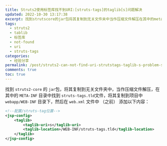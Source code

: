 ```yaml
---
title: Struts2使用标签库找不到URI:[struts-tags]的taglib[s]问题解决
updated: 2022-10-30 13:17:38
excerpt: 找到strutscore​的jar​包将其复制到无关文件夹中当作压缩文件解压在其中的metainf​​目录中找到strutstagstld​​文件将其复制到项目中webappwebinf​​目录下然后在webxml​​文件中（之前）添加以下内容_
tags:
  - struts2
  - tablib
  - 标签库
  - not-found
  - uri
  - struts-tags
categories:
  - 经验分享
permalink: /post/struts2-can-not-find-uri-strutstags-taglib-s-problem-solving-z1gd2lw.html
comments: true
toc: true
---
```

找到 `struts2-core`​ 的 `jar`​ 包，将其复制到无关文件夹中，当作压缩文件解压，在其中的 `META-INF`​​ 目录中找到 `struts-tags.tld`​​ 文件，将其复制到项目中 `webapp/WEB-INF`​​ 目录下，然后在 `web.xml`​​ 文件中 （之前） 添加以下内容：

```xml
<!--配置/struts-tag位置-->
<jsp-config>
    <taglib>
        <taglib-uri>s</taglib-uri>
        <taglib-location>/WEB-INF/struts-tags.tld</taglib-location>
    </taglib>
</jsp-config>
```